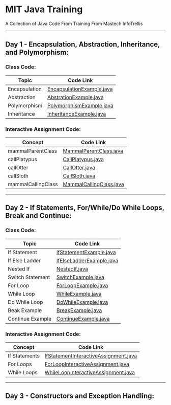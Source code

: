 # **MIT Java Training**
A Collection of Java Code From Training From Mastech InfoTrellis

-----
## Day 1 - Encapsulation, Abstraction, Inheritance, and Polymorphism:
### Class Code:
| Topic     | Code Link |
| ------------ | ---------- |
| Encapsulation | [EncapsulationExample.java](/src/com/mit/trainingDayOne/EncapsulationExample.java) |
| Abstraction | [AbstrationExample.java](/src/com/mit/trainingDayOne/AbstractionExample.java) |
| Polymorphism | [PolymorphismExample.java](/src/com/mit/trainingDayOne/PolymorphismExample.java) |
| Inheritance | [InheritanceExample.java](/src/com/mit/trainingDayOne/InheritanceExample.java) |

### Interactive Assignment Code:
| Concept     | Code Link |
| ------------ | ---------- |
| mammalParentClass | [MammalParentClass.java](/src/com/mit/trainingDayOne/MammalParentClass.java) |
| callPlatypus | [CallPlatypus.java](/src/com/mit/trainingDayOne/CallPlatypus.java) |
| callOtter | [CallOtter.java](/src/com/mit/trainingDayOne/CallOtter.java) |
| callSloth | [CallSloth.java](/src/com/mit/trainingDayOne/CallSloth.java) |
| mammalCallingClass | [MammalCallingClass.java](/src/com/mit/trainingDayOne/MammalCallingClass.java) |

-----

## Day 2 - If Statements, For/While/Do While Loops, Break and Continue:

### Class Code:
| Topic     | Code Link |
| ------------ | ---------- |
| If Statement | [IfStatementExample.java](/src/com/mit/trainingDayTwo/IfStatementExample.java) |
| If Else Ladder | [IfElseLadderExample.java](/src/com/mit/trainingDayTwo/IfElseLadderExample.java) |
| Nested If | [NestedIf.java](/src/com/mit/trainingDayTwo/NestedIf.java) |
| Switch Statement | [SwitchExample.java](/src/com/mit/trainingDayTwo/SwitchExample.java) |
| For Loop | [ForLoopExample.java](/src/com/mit/trainingDayTwo/ForLoopExample.java) |
| While Loop | [WhileExample.java](/src/com/mit/trainingDayTwo/WhileExample.java) |
| Do While Loop | [DoWhileExample.java](/src/com/mit/trainingDayTwo/DoWhileExample.java) |
| Beak Example | [BreakExample.java](/src/com/mit/trainingDayTwo/BreakExample.java) |
| Continue Example | [ContinueExample.java](/src/com/mit/trainingDayTwo/ContinueExample.java) |

### Interactive Assignment Code:
| Concept     | Code Link |
| ------------ | ---------- |
| If Statements | [IfStatementInteractiveAssignment.java](/src/com/mit/trainingDayTwo/IfStatementInteractiveAssignment.java) |
| For Loops | [ForLoopInteractiveAssignment.java](/src/com/mit/trainingDayTwo/ForLoopInteractiveAssignment.java) |
| While Loops | [WhileLoopInteractiveAssignment.java](/src/com/mit/trainingDayTwo/WhileLoopInteractiveAssignment.java) |

-----

## Day 3 - Constructors and Exception Handling:
